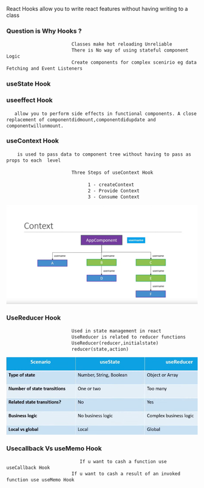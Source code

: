 React Hooks allow you to write react features without having writing to a class
   
  ### Question is   Why Hooks ?

                            Classes make hot reloading Unreliable 
                            There is No way of using stateful component  Logic
                            Create components for complex scenirio eg data Fetching and Event Listeners

###   useState Hook

###   useeffect Hook
   
       allow you to perform side effects in functional components. A close replacement of componentdidmount,componentdidupdate and componentwillunmount. 

###   useContext Hook
        is used to pass data to component tree without having to pass as props to each  level 
                           
                            Three Steps of useContext Hook
                                  
                                  1 - createContext
                                  2 - Provide Context
                                  3 - Consume Context


![](images/UseContext.png)

### UseReducer Hook 
            
                            Used in state management in react
                            UseReducer is related to reducer functions
                            UseReducer(reducer,initialstate)
                            reducer(state,action)

      
  ![](images/useStateVsUSReducer.png)


### Usecallback Vs useMemo Hook

                               If u want to cash a function use useCallback Hook
                            If u want to cash a result of an invoked function use useMemo Hook

